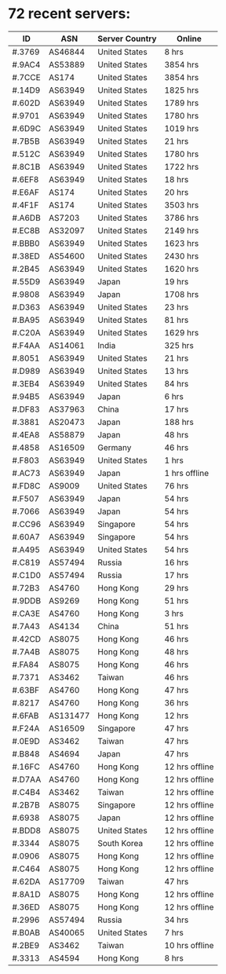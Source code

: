 # 72 recent servers:

| ID | ASN | Server Country | Online |
| ------ | ------ | ------ | ------ |
| #.3769 | AS46844 | United States | 8 hrs |
| #.9AC4 | AS53889 | United States | 3854 hrs |
| #.7CCE | AS174 | United States | 3854 hrs |
| #.14D9 | AS63949 | United States | 1825 hrs |
| #.602D | AS63949 | United States | 1789 hrs |
| #.9701 | AS63949 | United States | 1780 hrs |
| #.6D9C | AS63949 | United States | 1019 hrs |
| #.7B5B | AS63949 | United States | 21 hrs |
| #.512C | AS63949 | United States | 1780 hrs |
| #.8C1B | AS63949 | United States | 1722 hrs |
| #.6EF8 | AS63949 | United States | 18 hrs |
| #.E6AF | AS174 | United States | 20 hrs |
| #.4F1F | AS174 | United States | 3503 hrs |
| #.A6DB | AS7203 | United States | 3786 hrs |
| #.EC8B | AS32097 | United States | 2149 hrs |
| #.BBB0 | AS63949 | United States | 1623 hrs |
| #.38ED | AS54600 | United States | 2430 hrs |
| #.2B45 | AS63949 | United States | 1620 hrs |
| #.55D9 | AS63949 | Japan | 19 hrs |
| #.9808 | AS63949 | Japan | 1708 hrs |
| #.D363 | AS63949 | United States | 23 hrs |
| #.BA95 | AS63949 | United States | 81 hrs |
| #.C20A | AS63949 | United States | 1629 hrs |
| #.F4AA | AS14061 | India | 325 hrs |
| #.8051 | AS63949 | United States | 21 hrs |
| #.D989 | AS63949 | United States | 13 hrs |
| #.3EB4 | AS63949 | United States | 84 hrs |
| #.94B5 | AS63949 | Japan | 6 hrs |
| #.DF83 | AS37963 | China | 17 hrs |
| #.3881 | AS20473 | Japan | 188 hrs |
| #.4EA8 | AS58879 | Japan | 48 hrs |
| #.4858 | AS16509 | Germany | 46 hrs |
| #.F803 | AS63949 | United States | 1 hrs |
| #.AC73 | AS63949 | Japan | 1 hrs offline |
| #.FD8C | AS9009 | United States | 76 hrs |
| #.F507 | AS63949 | Japan | 54 hrs |
| #.7066 | AS63949 | Japan | 54 hrs |
| #.CC96 | AS63949 | Singapore | 54 hrs |
| #.60A7 | AS63949 | Singapore | 54 hrs |
| #.A495 | AS63949 | United States | 54 hrs |
| #.C819 | AS57494 | Russia | 16 hrs |
| #.C1D0 | AS57494 | Russia | 17 hrs |
| #.72B3 | AS4760 | Hong Kong | 29 hrs |
| #.9DDB | AS9269 | Hong Kong | 51 hrs |
| #.CA3E | AS4760 | Hong Kong | 3 hrs |
| #.7A43 | AS4134 | China | 51 hrs |
| #.42CD | AS8075 | Hong Kong | 46 hrs |
| #.7A4B | AS8075 | Hong Kong | 48 hrs |
| #.FA84 | AS8075 | Hong Kong | 46 hrs |
| #.7371 | AS3462 | Taiwan | 46 hrs |
| #.63BF | AS4760 | Hong Kong | 47 hrs |
| #.8217 | AS4760 | Hong Kong | 36 hrs |
| #.6FAB | AS131477 | Hong Kong | 12 hrs |
| #.F24A | AS16509 | Singapore | 47 hrs |
| #.0E9D | AS3462 | Taiwan | 47 hrs |
| #.B848 | AS4694 | Japan | 47 hrs |
| #.16FC | AS4760 | Hong Kong | 12 hrs offline |
| #.D7AA | AS4760 | Hong Kong | 12 hrs offline |
| #.C4B4 | AS3462 | Taiwan | 12 hrs offline |
| #.2B7B | AS8075 | Singapore | 12 hrs offline |
| #.6938 | AS8075 | Japan | 12 hrs offline |
| #.BDD8 | AS8075 | United States | 12 hrs offline |
| #.3344 | AS8075 | South Korea | 12 hrs offline |
| #.0906 | AS8075 | Hong Kong | 12 hrs offline |
| #.C464 | AS8075 | Hong Kong | 12 hrs offline |
| #.62DA | AS17709 | Taiwan | 47 hrs |
| #.8A1D | AS8075 | Hong Kong | 12 hrs offline |
| #.36ED | AS8075 | Hong Kong | 12 hrs offline |
| #.2996 | AS57494 | Russia | 34 hrs |
| #.B0AB | AS40065 | United States | 7 hrs |
| #.2BE9 | AS3462 | Taiwan | 10 hrs offline |
| #.3313 | AS4594 | Hong Kong | 8 hrs |

